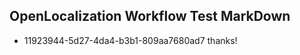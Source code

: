 ## OpenLocalization Workflow Test MarkDown
* 11923944-5d27-4da4-b3b1-809aa7680ad7 thanks!

<!--HONumber=Aug16_HO3-->


